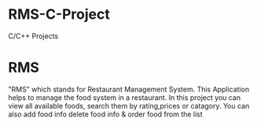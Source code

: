 # RMS-C-Project
C/C++ Projects
# RMS
"RMS" which stands for Restaurant Management System.
This Application helps to manage the food system in a restaurant. 
In this project you can view all available foods, search them by rating,prices or catagory.
You can also add food info delete food info & order food from the list
